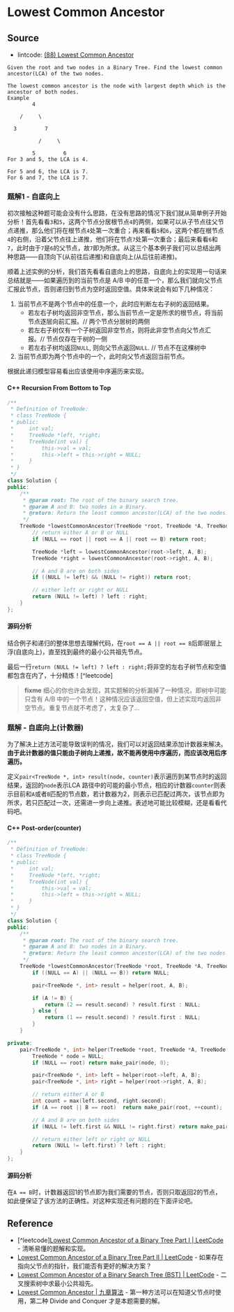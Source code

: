 # Lowest Common Ancestor

## Source

- lintcode: [(88) Lowest Common Ancestor](http://www.lintcode.com/en/problem/lowest-common-ancestor/) <i class="fa fa-star"></i><i class="fa fa-star"></i><i class="fa fa-star"></i><i class="fa fa-star"></i>

```
Given the root and two nodes in a Binary Tree. Find the lowest common ancestor(LCA) of the two nodes.

The lowest common ancestor is the node with largest depth which is the ancestor of both nodes.
Example
        4

    /     \

  3         7

          /     \

        5         6
For 3 and 5, the LCA is 4.

For 5 and 6, the LCA is 7.
For 6 and 7, the LCA is 7.
```

### 题解1 - 自底向上

初次接触这种题可能会没有什么思路，在没有思路的情况下我们就从简单例子开始分析！首先看看`3`和`5`，这两个节点分居根节点`4`的两侧，如果可以从子节点往父节点递推，那么他们将在根节点`4`处第一次重合；再来看看`5`和`6`，这两个都在根节点`4`的右侧，沿着父节点往上递推，他们将在节点`7`处第一次重合；最后来看看`6`和`7`，此时由于`7`是`6`的父节点，故`7`即为所求。从这三个基本例子我们可以总结出两种思路——自顶向下(从前往后递推)和自底向上(从后往前递推)。

顺着上述实例的分析，我们首先看看自底向上的思路，自底向上的实现用一句话来总结就是——如果遍历到的当前节点是 A/B 中的任意一个，那么我们就向父节点汇报此节点，否则递归到节点为空时返回空值。具体来说会有如下几种情况：

1. 当前节点不是两个节点中的任意一个，此时应判断左右子树的返回结果。
    - 若左右子树均返回非空节点，那么当前节点一定是所求的根节点，将当前节点逐层向前汇报。// 两个节点分居树的两侧
    - 若左右子树仅有一个子树返回非空节点，则将此非空节点向父节点汇报。// 节点仅存在于树的一侧
    - 若左右子树均返回`NULL`, 则向父节点返回`NULL`. // 节点不在这棵树中
2. 当前节点即为两个节点中的一个，此时向父节点返回当前节点。

根据此递归模型容易看出应该使用中序遍历来实现。

#### C++ Recursion From Bottom to Top <i class="fa fa-bug"></i>

```c++
/**
 * Definition of TreeNode:
 * class TreeNode {
 * public:
 *     int val;
 *     TreeNode *left, *right;
 *     TreeNode(int val) {
 *         this->val = val;
 *         this->left = this->right = NULL;
 *     }
 * }
 */
class Solution {
public:
    /**
     * @param root: The root of the binary search tree.
     * @param A and B: two nodes in a Binary.
     * @return: Return the least common ancestor(LCA) of the two nodes.
     */
    TreeNode *lowestCommonAncestor(TreeNode *root, TreeNode *A, TreeNode *B) {
        // return either A or B or NULL
        if (NULL == root || root == A || root == B) return root;

        TreeNode *left = lowestCommonAncestor(root->left, A, B);
        TreeNode *right = lowestCommonAncestor(root->right, A, B);

        // A and B are on both sides
        if ((NULL != left) && (NULL != right)) return root;

        // either left or right or NULL
        return (NULL != left) ? left : right;
    }
};
```

#### 源码分析

结合例子和递归的整体思想去理解代码，在`root == A || root == B`后即层层上浮(自底向上)，直至找到最终的最小公共祖先节点。

最后一行`return (NULL != left) ? left : right;`将非空的左右子树节点和空值都包含在内了，十分精炼！[^leetcode]

> **fixme** 细心的你也许会发现，其实题解的分析漏掉了一种情况，即树中可能只含有 A/B 中的一个节点！这种情况应该返回空值，但上述实现均返回非空节点。重复节点就不考虑了，太复杂了...

### 题解 - 自底向上(计数器)

为了解决上述方法可能导致误判的情况，我们可以对返回结果添加计数器来解决。**由于此计数器的值只能由子树向上递推，故不能再使用中序遍历，而应该改用后序遍历。**

定义`pair<TreeNode *, int> result(node, counter)`表示遍历到某节点时的返回结果，返回的`node`表示LCA 路径中的可能的最小节点，相应的计数器`counter`则表示目前和`A`或者`B`匹配的节点数，若计数器为2，则表示已匹配过两次，该节点即为所求，若只匹配过一次，还需进一步向上递推。表述地可能比较模糊，还是看看代码吧。

#### C++ Post-order(counter)

```c++
/**
 * Definition of TreeNode:
 * class TreeNode {
 * public:
 *     int val;
 *     TreeNode *left, *right;
 *     TreeNode(int val) {
 *         this->val = val;
 *         this->left = this->right = NULL;
 *     }
 * }
 */
class Solution {
public:
    /**
     * @param root: The root of the binary search tree.
     * @param A and B: two nodes in a Binary.
     * @return: Return the least common ancestor(LCA) of the two nodes.
     */
    TreeNode *lowestCommonAncestor(TreeNode *root, TreeNode *A, TreeNode *B) {
        if ((NULL == A) || (NULL == B)) return NULL;

        pair<TreeNode *, int> result = helper(root, A, B);

        if (A != B) {
            return (2 == result.second) ? result.first : NULL;
        } else {
            return (1 == result.second) ? result.first : NULL;
        }
    }

private:
    pair<TreeNode *, int> helper(TreeNode *root, TreeNode *A, TreeNode *B) {
        TreeNode * node = NULL;
        if (NULL == root) return make_pair(node, 0);

        pair<TreeNode *, int> left = helper(root->left, A, B);
        pair<TreeNode *, int> right = helper(root->right, A, B);

        // return either A or B
        int count = max(left.second, right.second);
        if (A == root || B == root)  return make_pair(root, ++count);

        // A and B are on both sides
        if (NULL != left.first && NULL != right.first) return make_pair(root, 2);

        // return either left or right or NULL
        return (NULL != left.first) ? left : right;
    }
};
```

#### 源码分析

在`A == B`时，计数器返回1的节点即为我们需要的节点，否则只取返回2的节点，如此便保证了该方法的正确性。对这种实现还有问题的在下面评论吧。

## Reference

- [^leetcode][Lowest Common Ancestor of a Binary Tree Part I | LeetCode](http://articles.leetcode.com/2011/07/lowest-common-ancestor-of-a-binary-tree-part-i.html) - 清晰易懂的题解和实现。
- [Lowest Common Ancestor of a Binary Tree Part II | LeetCode](http://articles.leetcode.com/2011/07/lowest-common-ancestor-of-a-binary-tree-part-ii.html) - 如果存在指向父节点的指针，我们能否有更好的解决方案？
- [Lowest Common Ancestor of a Binary Search Tree (BST) | LeetCode](http://articles.leetcode.com/2011/07/lowest-common-ancestor-of-a-binary-search-tree.html) - 二叉搜索树中求最小公共祖先。
- [Lowest Common Ancestor | 九章算法](http://www.jiuzhang.com/solutions/lowest-common-ancestor/) - 第一种方法可以在知道父节点时使用，第二种 Divide and Conquer 才是本题需要的解。

